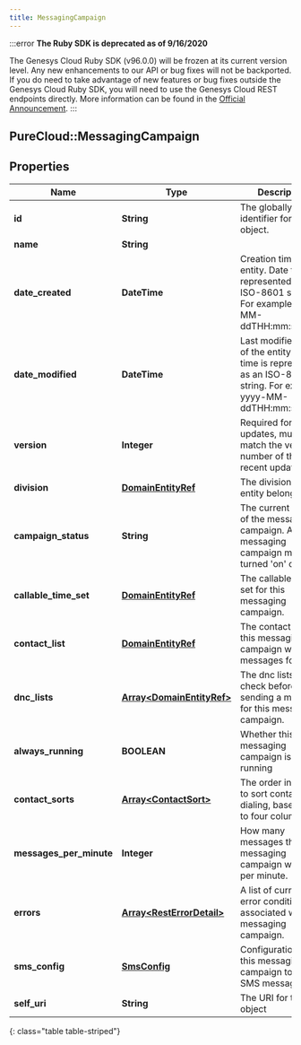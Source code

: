 ```yaml
---
title: MessagingCampaign
---
```


:::error
**The Ruby SDK is deprecated as of 9/16/2020**

The Genesys Cloud Ruby SDK (v96.0.0) will be frozen at its current version level. Any new enhancements to our API or bug fixes will not be backported. If you do need to take advantage of new features or bug fixes outside the Genesys Cloud Ruby SDK, you will need to use the Genesys Cloud REST endpoints directly. More information can be found in the [Official Announcement](https://developer.mypurecloud.com/forum/t/announcement-genesys-cloud-ruby-sdk-end-of-life/8850).
:::


## PureCloud::MessagingCampaign

## Properties

|Name | Type | Description | Notes|
|------------ | ------------- | ------------- | -------------|
| **id** | **String** | The globally unique identifier for the object. | [optional] |
| **name** | **String** |  | [optional] |
| **date_created** | **DateTime** | Creation time of the entity. Date time is represented as an ISO-8601 string. For example: yyyy-MM-ddTHH:mm:ss.SSSZ | [optional] |
| **date_modified** | **DateTime** | Last modified time of the entity. Date time is represented as an ISO-8601 string. For example: yyyy-MM-ddTHH:mm:ss.SSSZ | [optional] |
| **version** | **Integer** | Required for updates, must match the version number of the most recent update | [optional] |
| **division** | [**DomainEntityRef**](DomainEntityRef.html) | The division this entity belongs to. | [optional] |
| **campaign_status** | **String** | The current status of the messaging campaign. A messaging campaign may be turned &#39;on&#39; or &#39;off&#39;. | [optional] |
| **callable_time_set** | [**DomainEntityRef**](DomainEntityRef.html) | The callable time set for this messaging campaign. | [optional] |
| **contact_list** | [**DomainEntityRef**](DomainEntityRef.html) | The contact list that this messaging campaign will send messages for. | |
| **dnc_lists** | [**Array&lt;DomainEntityRef&gt;**](DomainEntityRef.html) | The dnc lists to check before sending a message for this messaging campaign. | [optional] |
| **always_running** | **BOOLEAN** | Whether this messaging campaign is always running | [optional] |
| **contact_sorts** | [**Array&lt;ContactSort&gt;**](ContactSort.html) | The order in which to sort contacts for dialing, based on up to four columns. | [optional] |
| **messages_per_minute** | **Integer** | How many messages this messaging campaign will send per minute. | |
| **errors** | [**Array&lt;RestErrorDetail&gt;**](RestErrorDetail.html) | A list of current error conditions associated with this messaging campaign. | [optional] |
| **sms_config** | [**SmsConfig**](SmsConfig.html) | Configuration for this messaging campaign to send SMS messages. | [optional] |
| **self_uri** | **String** | The URI for this object | [optional] |
{: class="table table-striped"}


